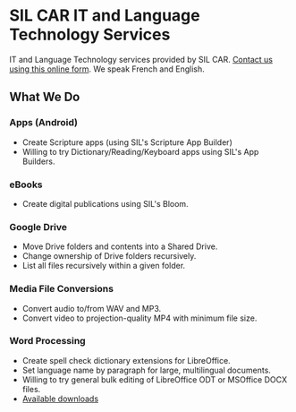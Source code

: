 # SIL CAR IT and Language Technology Services

IT and Language Technology services provided by SIL CAR.
[Contact us using this online form](https://forms.gle/SgCFCxa9t3R2tuY38). We speak French and English.

## What We Do

### Apps (Android)

- Create Scripture apps (using SIL's Scripture App Builder)
- Willing to try Dictionary/Reading/Keyboard apps using SIL's App Builders.

### eBooks

- Create digital publications using SIL's Bloom.

### Google Drive

- Move Drive folders and contents into a Shared Drive.
- Change ownership of Drive folders recursively.
- List all files recursively within a given folder.

### Media File Conversions

- Convert audio to/from WAV and MP3.
- Convert video to projection-quality MP4 with minimum file size.

### Word Processing

- Create spell check dictionary extensions for LibreOffice.
- Set language name by paragraph for large, multilingual documents.
- Willing to try general bulk editing of LibreOffice ODT or MSOffice DOCX files.
- [Available downloads](https://drive.google.com/drive/folders/1yjAn5tVB4z4btCWrMImxVyidjWqK8Atj?usp=sharing)
